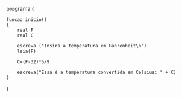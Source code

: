 programa
{
	
	funcao inicio()
	{
		real F
		real C

		escreva ("Insira a temperatura em Fahrenheit\n")
		leia(F)

		C=(F-32)*5/9
		
		escreva("Essa é a temperatura convertida em Celsius: " + C)
	}
}
